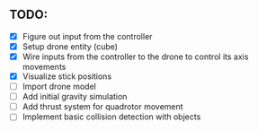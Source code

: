## TODO:
- [x] Figure out input from the controller
- [x] Setup drone entity (cube)
- [x] Wire inputs from the controller to the drone to control its axis movements
- [x] Visualize stick positions
- [ ] Import drone model
- [ ] Add initial gravity simulation
- [ ] Add thrust system for quadrotor movement
- [ ] Implement basic collision detection with objects
